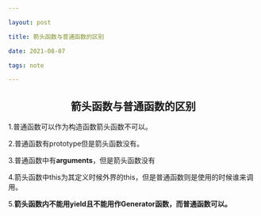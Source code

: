 ```yaml
---

layout: post

title: 箭头函数与普通函数的区别

date: 2021-08-07

tags: note

---
```


<h2 align = "center">箭头函数与普通函数的区别</h2>

1.普通函数可以作为构造函数箭头函数不可以。

2.普通函数有prototype但是箭头函数没有。

3.普通函数中有**arguments**，但是箭头函数没有

4.箭头函数中this为其定义时候外界的this，但是普通函数则是使用的时候谁来调用。

5.**箭头函数内不能用yield且不能用作Generator函数，而普通函数可以。**